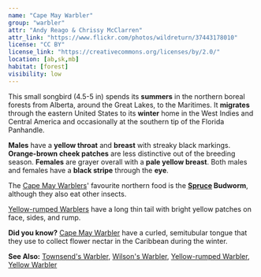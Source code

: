 ```yaml
---
name: "Cape May Warbler"
group: "warbler"
attr: "Andy Reago & Chrissy McClarren"
attr_link: "https://www.flickr.com/photos/wildreturn/37443178010"
license: "CC BY"
license_link: "https://creativecommons.org/licenses/by/2.0/"
location: [ab,sk,mb]
habitat: [forest]
visibility: low
---
```

This small songbird (4.5-5 in) spends its **summers** in the northern boreal forests from Alberta, around the Great Lakes, to the Maritimes. It **migrates** through the eastern United States to its **winter** home in the West Indies and Central America and occasionally at the southern tip of the Florida Panhandle.

**Males** have a **yellow throat** and **breast** with streaky black markings. **Orange-brown cheek patches** are less distinctive out of the breeding season. **Females** are grayer overall with a **pale yellow breast**. Both males and females have a **black stripe** through the **eye**.

The [Cape May Warblers](/birds/capewarb/)' favourite northern food is the **[Spruce](/trees/spruce/) Budworm**, although they also eat other insects.

[Yellow-rumped Warblers](/birds/yellrump/) have a long thin tail with bright yellow patches on face, sides, and rump.

**Did you know?** [Cape May Warbler](/birds/capewarb/) have a curled, semitubular tongue that they use to collect flower nectar in the Caribbean during the winter.

<!-- generated, do not edit -->
**See Also:**
[Townsend's Warbler](/birds/townwarb/),
[Wilson's Warbler](/birds/wilswarb/),
[Yellow-rumped Warbler](/birds/yellrump/),
[Yellow Warbler](/birds/yellwarb/)
